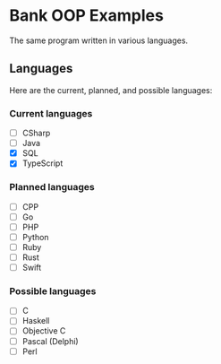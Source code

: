 # Bank OOP Examples

The same program written in various languages.

## Languages

Here are the current, planned, and possible languages:

### Current languages

- [ ] CSharp
- [ ] Java
- [x] SQL
- [x] TypeScript

### Planned languages

- [ ] CPP
- [ ] Go
- [ ] PHP
- [ ] Python
- [ ] Ruby
- [ ] Rust
- [ ] Swift

### Possible languages

- [ ] C
- [ ] Haskell
- [ ] Objective C
- [ ] Pascal (Delphi)
- [ ] Perl
